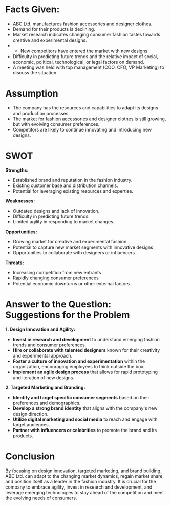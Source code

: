 
# Facts Given:

- ABC Ltd. manufactures fashion accessories and designer clothes.
- Demand for their products is declining.
- Market research indicates changing consumer fashion tastes towards creative and experimental designs.
- - New competitors have entered the market with new designs.
- Difficulty in predicting future trends and the relative impact of social, economic, political, technological, or legal factors on demand.
- A meeting was held with top management (COO, CFO, VP Marketing) to discuss the situation.

# Assumption

- The company has the resources and capabilities to adapt its designs and production processes.
- The market for fashion accessories and designer clothes is still growing, but with evolving consumer preferences.
- Competitors are likely to continue innovating and introducing new designs.

# SWOT

**Strengths:**

- Established brand and reputation in the fashion industry.
- Existing customer base and distribution channels.
- Potential for leveraging existing resources and expertise.

**Weaknesses:**

- Outdated designs and lack of innovation.
- Difficulty in predicting future trends.
- Limited agility in responding to market changes.

**Opportunities:**

- Growing market for creative and experimental fashion
- Potential to capture new market segments with innovative designs
- Opportunities to collaborate with designers or influencers

**Threats:**

- Increasing competition from new entrants
- Rapidly changing consumer preferences
- Potential economic downturns or other external factors

# Answer to the Question: Suggestions for the Problem

**1. Design Innovation and Agility:**

- **Invest in research and development** to understand emerging fashion trends and consumer preferences.
- **Hire or collaborate with talented designers** known for their creativity and experimental approach.
- **Foster a culture of innovation and experimentation** within the organization, encouraging employees to think outside the box.
- **Implement an agile design process** that allows for rapid prototyping and iteration of new designs.

**2. Targeted Marketing and Branding:**

- **Identify and target specific consumer segments** based on their preferences and demographics.
- **Develop a strong brand identity** that aligns with the company's new design direction.
- **Utilize digital marketing and social media** to reach and engage with target audiences.
- **Partner with influencers or celebrities** to promote the brand and its products.

# Conclusion

By focusing on design innovation, targeted marketing, and brand building, ABC Ltd. can adapt to the changing market dynamics, regain market share, and position itself as a leader in the fashion industry. It is crucial for the company to embrace agility, invest in research and development, and leverage emerging technologies to stay ahead of the competition and meet the evolving needs of consumers.

